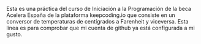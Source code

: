 Esta es una práctica del curso de Iniciación a la Programación de la beca Acelera España de la plataforma keepcoding.io que consiste en un conversor de temperaturas de centígrados a Farenheit y viceversa.
Esta línea es para comprobar que mi cuenta de github ya está configurada a mi gusto.
